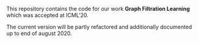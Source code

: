 This repository contains the code for our work **Graph Filtration Learning** which was accepted at ICML'20.

The current version will be partly refactored and additionally documented up to end of august 2020.
